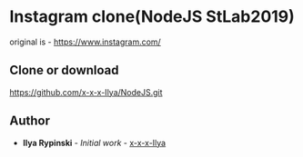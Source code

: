 # Instagram clone(NodeJS StLab2019)

original is - https://www.instagram.com/

## Clone or download

https://github.com/x-x-x-Ilya/NodeJS.git

## Author
* **Ilya Rypinski** - *Initial work* - [x-x-x-Ilya](https://github.com/x-x-x-Ilya)